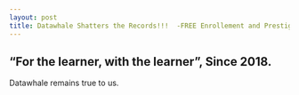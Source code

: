 ```yaml
---
layout: post
title: Datawhale Shatters the Records!!!  -FREE Enrollement and Prestigious Awards?!!
---
```

## “For the learner, with the learner”, Since 2018.
 Datawhale remains true to us.
 
 